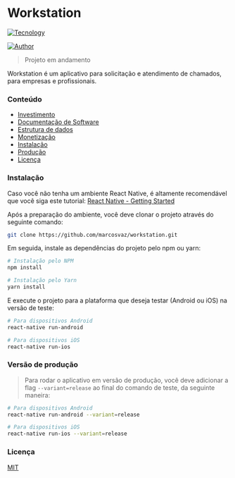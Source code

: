 # Workstation
[![Tecnology](https://img.shields.io/static/v1?label=feito%20com&message=React%20Native&style=flat&logo=react)](https://facebook.github.io/react-native/)

[![Author](https://img.shields.io/static/v1?label=feito%20por&message=Marcos%20Vaz&?style=social&logo=github)](https://github.com/marcosvaz/)
> Projeto em andamento
<!--
    TODO: Página de login e registro
    TODO: Conexão com Firebase
    TODO: Menu que abre (Drawer)
    TODO: Abrir e alterar perfil
    TODO: Detalhes dos gráficos
    TODO: Detalhes dos chamados
    TODO: Página de listagem de chamados
    TODO: Página da localização dos funcionários
    FIXME: Formulário de adicionar chamado
    FIXME: Cor dos gráficos

    # Próxima etapa
    TODO: Aplicativo para funcionário
-->

Workstation é um aplicativo para solicitação e atendimento de chamados, para empresas e profissionais.

### Conteúdo
+ [Investimento](./docs/Investimento.md)
+ [Documentação de Software](./docs/Documentacao_de_software.md)
+ [Estrutura de dados](./docs/Estrutura_de_dados.md)
+ [Monetização](./docs/Monetizacao.md)
+ [Instalação](#instalação)
+ [Produção](#versão-de-produção)
+ [Licença](#licença)

### Instalação
Caso você não tenha um ambiente React Native, é altamente recomendável que você siga este tutorial: [React Native - Getting Started](https://facebook.github.io/react-native/docs/getting-started)

Após a preparação do ambiente, você deve clonar o projeto através do seguinte comando:
```bash
git clone https://github.com/marcosvaz/workstation.git
```

Em seguida, instale as dependências do projeto pelo npm ou yarn:
```bash
# Instalação pelo NPM
npm install

# Instalação pelo Yarn
yarn install
```

E execute o projeto para a plataforma que deseja testar (Android ou iOS) na versão de teste:
```bash
# Para dispositivos Android
react-native run-android

# Para dispositivos iOS
react-native run-ios
```

### Versão de produção
> Para rodar o aplicativo em versão de produção, você deve adicionar a flag `--variant=release` ao final do comando de teste, da seguinte maneira:
```bash
# Para dispositivos Android
react-native run-android --variant=release

# Para dispositivos iOS
react-native run-ios --variant=release
```

### Licença
[MIT](/LICENSE.md)
